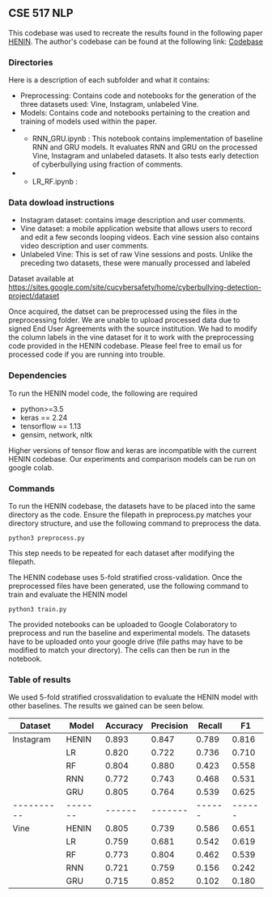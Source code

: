 ## CSE 517 NLP

This codebase was used to recreate the results found in the following paper [HENIN](https://www.aclweb.org/anthology/2020.emnlp-main.200.pdf). The author's codebase can be found at the following link: [Codebase](https://github.com/HsinYu7330/HENIN)

### Directories

Here is a description of each subfolder and what it contains:

- Preprocessing: Contains code and notebooks for the generation of the three datasets used: Vine, Instagram, unlabeled Vine.
- Models: Contains code and notebooks pertaining to the creation and training of models used within the paper.
- - RNN_GRU.ipynb : This notebook contains implementation of baseline RNN and GRU models. It evaluates RNN and GRU on the processed Vine, Instagram and unlabeled datasets. It also tests early detection of cyberbullying using fraction of comments. 
- - LR_RF.ipynb :

### Data dowload instructions

- Instagram dataset: contains image description and user comments.
- Vine dataset: a mobile application website that allows users to record and edit a few seconds looping videos. Each vine session also contains video description and user comments.
- Unlabeled Vine: This is set of raw Vine sessions and posts. Unlike the preceding two datasets, these were manually processed and labeled

Dataset available at https://sites.google.com/site/cucybersafety/home/cyberbullying-detection-project/dataset

Once acquired, the datset can be preprocessed using the files in the preprocessing folder. We are unable to upload processed data due to signed End User Agreements with the source institution. We had to modify the column labels in the vine dataset for it to work with the preprocessing code provided in the HENIN codebase. Please feel free to email us for processed code if you are running into trouble. 

### Dependencies
To run the HENIN model code, the following are required
- python>=3.5
- keras == 2.24
- tensorflow == 1.13
- gensim, network, nltk

Higher versions of tensor flow and keras are incompatible with the current HENIN codebase. Our experiments and comparison models can be run on google colab.

### Commands
To run the HENIN codebase, the datasets have to be placed into the same directory as the code. Ensure the filepath in preprocess.py matches your directory structure, and use the following command to preprocess the data.  

`python3 preprocess.py`

This step needs to be repeated for each dataset after modifying the filepath. 

The HENIN codebase uses 5-fold stratified cross-validation. Once the preprocessed files have been generated, use the following command to train and evaluate the HENIN model

`python3 train.py`

The provided notebooks can be uploaded to Google Colaboratory to preprocess and run the baseline and experimental models. The datasets have to be uploaded onto your google drive (file paths may have to be modified to match your directory). The cells can then be run in the notebook.

### Table of results

We used 5-fold stratified crossvalidation to evaluate the HENIN model with other baselines. The results we gained can be seen below. 

|Dataset   | Model | Accuracy  | Precision  | Recall  | F1   | 
|----------|-------|------|-------|------|------|
|Instagram | HENIN |0.893 | 0.847 | 0.789| 0.816|  
||  LR | 0.820 | 0.722 | 0.736 | 0.710 |
||RF | 0.804 | 0.880 | 0.423 | 0.558 |
||RNN | 0.772 | 0.743 | 0.468 | 0.531 |
||GRU | 0.805 | 0.764 | 0.539 | 0.625 |
|----------|-------|------|-------|------|------|
 |Vine | HENIN | 0.805 | 0.739 | 0.586 | 0.651 |  
 ||LR  | 0.759 | 0.681 | 0.542 | 0.619 |
 ||RF | 0.773 | 0.804 | 0.462 | 0.539 |
 ||RNN | 0.721 | 0.759 | 0.156 | 0.242 |
 ||GRU | 0.715 | 0.852 | 0.102 | 0.180 |
 
